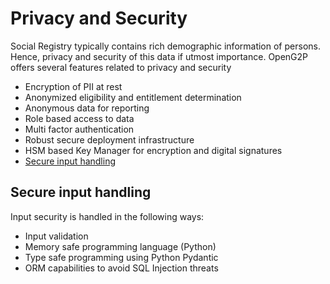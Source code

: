 # Privacy and Security

Social Registry typically contains rich demographic information of persons. Hence, privacy and security of this data if utmost importance. OpenG2P offers several features related to privacy and security

* Encryption of PII at rest&#x20;
* Anonymized  eligibility and entitlement determination
* Anonymous data for reporting&#x20;
* Role based access to data
* Multi factor authentication
* Robust secure deployment infrastructure
* HSM based Key Manager for encryption and digital signatures
* [Secure input handling](privacy-and-security.md#secure-input-handling)

## Secure input handling

Input security is handled in the following ways:

* Input validation
* Memory safe programming language (Python)
* Type safe programming using Python Pydantic&#x20;
* ORM capabilities to avoid SQL Injection threats&#x20;

